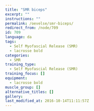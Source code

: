 ```yaml
---
title: "SMR biceps"
excerpt: ""
instructions: ""
permalink: /oevelse/smr-biceps/
redirect_from: /node/709
id: 709
language: da
tags:
  - Self Myofascial Release (SMR)
  - lacrosse bold
categories:
  - SMR
training_type:
  - Self Myofascial Release (SMR)
training_focus: []
equipment:
  - lacrosse bold
muscle_group: []
alternative_titles: []
gallery:
last_modified_at: 2016-10-14T11:11:57Z
---
```

